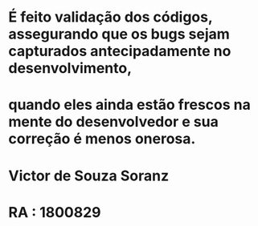 # É feito validação dos códigos, assegurando que os bugs sejam capturados antecipadamente no desenvolvimento, 
# quando eles ainda estão frescos na mente do desenvolvedor e sua correção é menos onerosa.




# Victor de Souza Soranz
# RA : 1800829
